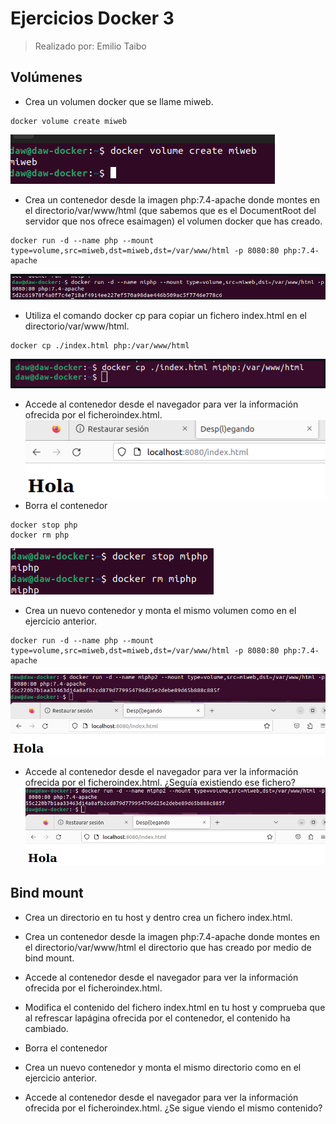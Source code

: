 # Ejercicios Docker 3
> Realizado por: Emilio Taibo

## Volúmenes

- Crea un volumen docker que se llame miweb.
~~~
docker volume create miweb
~~~
![](../Captura/CP3.1.PNG)

- Crea un contenedor desde la imagen php:7.4-apache donde montes en el directorio/var/www/html (que sabemos que es el DocumentRoot del servidor que nos ofrece esaimagen) el volumen docker que has creado.

~~~
docker run -d --name php --mount type=volume,src=miweb,dst=miweb,dst=/var/www/html -p 8080:80 php:7.4-apache
~~~

![](../Captura/CP3.2.PNG)

- Utiliza el comando docker cp para copiar un fichero index.html en el directorio/var/www/html.

~~~
docker cp ./index.html php:/var/www/html
~~~
![](../Captura/CP3.3.PNG)
- Accede al contenedor desde el navegador para ver la información ofrecida por el ficheroindex.html.
![](../Captura/CP3.4.PNG)
- Borra el contenedor

~~~
docker stop php
docker rm php
~~~
![](../Captura/CP3.5.PNG)
- Crea un nuevo contenedor y monta el mismo volumen como en el ejercicio anterior.
~~~
docker run -d --name php --mount type=volume,src=miweb,dst=miweb,dst=/var/www/html -p 8080:80 php:7.4-apache
~~~
![](../Captura/CP3.6.PNG)
-  Accede al contenedor desde el navegador para ver la información ofrecida por el ficheroindex.html. ¿Seguía existiendo ese fichero?
![](../Captura/CP3.6.PNG)
## Bind mount

- Crea un directorio en tu host y dentro crea un fichero index.html.

- Crea un contenedor desde la imagen php:7.4-apache donde montes en el directorio/var/www/html el directorio que has creado por medio de bind mount.

-  Accede al contenedor desde el navegador para ver la información ofrecida por el ficheroindex.html.

- Modifica el contenido del fichero index.html en tu host y comprueba que al refrescar lapágina ofrecida por el contenedor, el contenido ha cambiado.

-  Borra el contenedor

- Crea un nuevo contenedor y monta el mismo directorio como en el ejercicio anterior.

- Accede al contenedor desde el navegador para ver la información ofrecida por el ficheroindex.html. ¿Se sigue viendo el mismo contenido?
